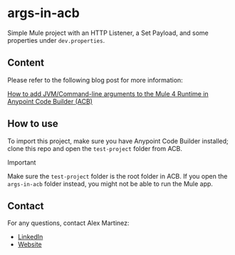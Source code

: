 # args-in-acb

Simple Mule project with an HTTP Listener, a Set Payload, and some properties under `dev.properties`.

## Content

Please refer to the following blog post for more information: 

[How to add JVM/Command-line arguments to the Mule 4 Runtime in Anypoint Code Builder (ACB)](https://www.prostdev.com/post/how-to-add-jvm-command-line-arguments-to-the-mule-4-runtime-in-anypoint-code-builder-acb)

## How to use

To import this project, make sure you have Anypoint Code Builder installed; clone this repo and open the `test-project` folder from ACB.

> [!IMPORTANT]
> Make sure the `test-project` folder is the root folder in ACB. If you open the `args-in-acb` folder instead, you might not be able to run the Mule app.

## Contact

For any questions, contact Alex Martinez:
- [LinkedIn](https://www.linkedin.com/in/alexandra-n-martinez/)
- [Website](https://www.alexmartinez.ca/)